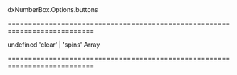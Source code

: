 <!--id-->dxNumberBox.Options.buttons<!--/id-->
===========================================================================
<!--default-->undefined<!--/default-->
<!--acceptValues-->'clear' | 'spins'<!--/acceptValues-->
<!--type-->Array<String, dxTextEditorButton><!--/type-->
===========================================================================

